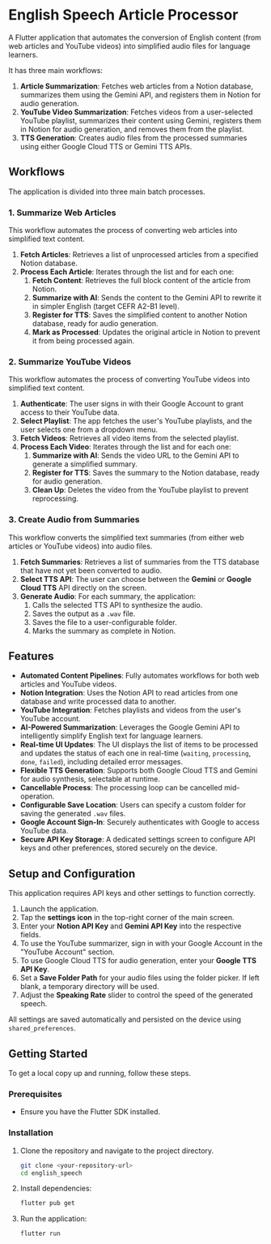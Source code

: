 # English Speech Article Processor

A Flutter application that automates the conversion of English content (from web articles and YouTube videos) into simplified audio files for language learners.

It has three main workflows:

1.  **Article Summarization**: Fetches web articles from a Notion database, summarizes them using the Gemini API, and registers them in Notion for audio generation.
2.  **YouTube Video Summarization**: Fetches videos from a user-selected YouTube playlist, summarizes their content using Gemini, registers them in Notion for audio generation, and removes them from the playlist.
3.  **TTS Generation**: Creates audio files from the processed summaries using either Google Cloud TTS or Gemini TTS APIs.

## Workflows

The application is divided into three main batch processes.

### 1. Summarize Web Articles

This workflow automates the process of converting web articles into simplified text content.

1.  **Fetch Articles**: Retrieves a list of unprocessed articles from a specified Notion database.
2.  **Process Each Article**: Iterates through the list and for each one:
    1.  **Fetch Content**: Retrieves the full block content of the article from Notion.
    2.  **Summarize with AI**: Sends the content to the Gemini API to rewrite it in simpler English (target CEFR A2-B1 level).
    3.  **Register for TTS**: Saves the simplified content to another Notion database, ready for audio generation.
    4.  **Mark as Processed**: Updates the original article in Notion to prevent it from being processed again.

### 2. Summarize YouTube Videos

This workflow automates the process of converting YouTube videos into simplified text content.

1.  **Authenticate**: The user signs in with their Google Account to grant access to their YouTube data.
2.  **Select Playlist**: The app fetches the user's YouTube playlists, and the user selects one from a dropdown menu.
3.  **Fetch Videos**: Retrieves all video items from the selected playlist.
4.  **Process Each Video**: Iterates through the list and for each one:
    1.  **Summarize with AI**: Sends the video URL to the Gemini API to generate a simplified summary.
    2.  **Register for TTS**: Saves the summary to the Notion database, ready for audio generation.
    3.  **Clean Up**: Deletes the video from the YouTube playlist to prevent reprocessing.

### 3. Create Audio from Summaries

This workflow converts the simplified text summaries (from either web articles or YouTube videos) into audio files.

1.  **Fetch Summaries**: Retrieves a list of summaries from the TTS database that have not yet been converted to audio.
2.  **Select TTS API**: The user can choose between the **Gemini** or **Google Cloud TTS** API directly on the screen.
3.  **Generate Audio**: For each summary, the application:
    1.  Calls the selected TTS API to synthesize the audio.
    2.  Saves the output as a `.wav` file.
    3.  Saves the file to a user-configurable folder.
    4.  Marks the summary as complete in Notion.

## Features

- **Automated Content Pipelines**: Fully automates workflows for both web articles and YouTube videos.
- **Notion Integration**: Uses the Notion API to read articles from one database and write processed data to another.
- **YouTube Integration**: Fetches playlists and videos from the user's YouTube account.
- **AI-Powered Summarization**: Leverages the Google Gemini API to intelligently simplify English text for language learners.
- **Real-time UI Updates**: The UI displays the list of items to be processed and updates the status of each one in real-time (`waiting`, `processing`, `done`, `failed`), including detailed error messages.
- **Flexible TTS Generation**: Supports both Google Cloud TTS and Gemini for audio synthesis, selectable at runtime.
- **Cancellable Process**: The processing loop can be cancelled mid-operation.
- **Configurable Save Location**: Users can specify a custom folder for saving the generated `.wav` files.
- **Google Account Sign-In**: Securely authenticates with Google to access YouTube data.
- **Secure API Key Storage**: A dedicated settings screen to configure API keys and other preferences, stored securely on the device.

## Setup and Configuration

This application requires API keys and other settings to function correctly.

1.  Launch the application.
2.  Tap the **settings icon** in the top-right corner of the main screen.
3.  Enter your **Notion API Key** and **Gemini API Key** into the respective fields.
4.  To use the YouTube summarizer, sign in with your Google Account in the "YouTube Account" section.
5.  To use Google Cloud TTS for audio generation, enter your **Google TTS API Key**.
6.  Set a **Save Folder Path** for your audio files using the folder picker. If left blank, a temporary directory will be used.
7.  Adjust the **Speaking Rate** slider to control the speed of the generated speech.

All settings are saved automatically and persisted on the device using `shared_preferences`.

## Getting Started

To get a local copy up and running, follow these steps.

### Prerequisites

- Ensure you have the Flutter SDK installed.

### Installation

1.  Clone the repository and navigate to the project directory.
    ```sh
    git clone <your-repository-url>
    cd english_speech
    ```
2.  Install dependencies:
    ```sh
    flutter pub get
    ```
3.  Run the application:
    ```sh
    flutter run
    ```
